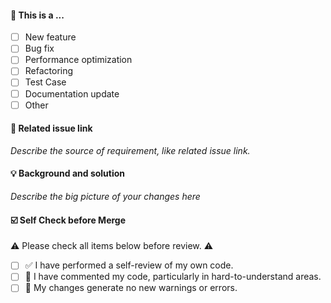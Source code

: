 #### 🤔 This is a ...

- [ ] New feature
- [ ] Bug fix
- [ ] Performance optimization
- [ ] Refactoring
- [ ] Test Case
- [ ] Documentation update
- [ ] Other

#### 🔗 Related issue link

_Describe the source of requirement, like related issue link._

#### 💡 Background and solution

_Describe the big picture of your changes here_

#### ☑️ Self Check before Merge

⚠️ Please check all items below before review. ⚠️

- [ ] ✅ I have performed a self-review of my own code.
- [ ] 📝 I have commented my code, particularly in hard-to-understand areas.
- [ ] 🚫 My changes generate no new warnings or errors.
